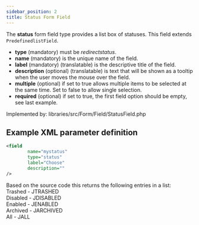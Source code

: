 ```yaml
---
sidebar_position: 2
title: Status Form Field
---
```


The **status** form field type provides a list box of statuses. This field extends `PredefinedlistField`.

- **type** (mandatory) must be *redirectstatus*.
- **name** (mandatory) is the unique name of the field.
- **label** (mandatory) (translatable) is the descriptive title of the
    field.
- **description** (optional) (translatable) is text that will be shown
     as a tooltip when the user moves the mouse over the field.
- **multiple** (optional) if set to true allows multiple items to be selected at the same time. Set to false to allow single selection.
- **required** (optional) if set to true, the first field option should be empty, see last example.

Implemented by: libraries/src/Form/Field/StatusField.php

## Example XML parameter definition

```xml
<field
        name="mystatus" 
        type="status"
        label="Choose" 
        description=""
/>
```

Based on the source code this returns the following entries in a list:  
Trashed - JTRASHED  
Disabled - JDISABLED    
Enabled - JENABLED  
Archived - JARCHIVED  
All - JALL
